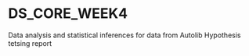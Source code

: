 # DS_CORE_WEEK4
Data analysis and statistical inferences for data from Autolib
Hypothesis tetsing report
